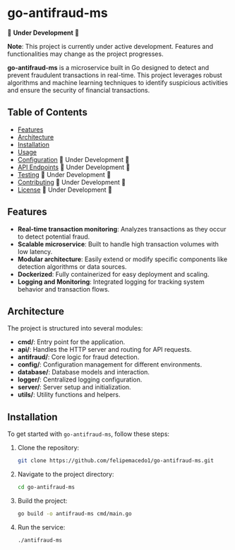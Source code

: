 
# go-antifraud-ms

🚧 **Under Development** 🚧

**Note**: This project is currently under active development. Features and functionalities may change as the project progresses.

**go-antifraud-ms** is a microservice built in Go designed to detect and prevent fraudulent transactions in real-time. This project leverages robust algorithms and machine learning techniques to identify suspicious activities and ensure the security of financial transactions.

## Table of Contents

- [Features](#features)
- [Architecture](#architecture)
- [Installation](#installation)
- [Usage](#usage)
- [Configuration](#configuration)   🚧 Under Development 🚧
- [API Endpoints](#api-endpoints)   🚧 Under Development 🚧
- [Testing](#testing)               🚧 Under Development 🚧
- [Contributing](#contributing)     🚧 Under Development 🚧
- [License](#license)               🚧 Under Development 🚧

## Features

- **Real-time transaction monitoring**: Analyzes transactions as they occur to detect potential fraud.
- **Scalable microservice**: Built to handle high transaction volumes with low latency.
- **Modular architecture**: Easily extend or modify specific components like detection algorithms or data sources.
- **Dockerized**: Fully containerized for easy deployment and scaling.
- **Logging and Monitoring**: Integrated logging for tracking system behavior and transaction flows.

## Architecture

The project is structured into several modules:

- **cmd/**: Entry point for the application.
- **api/**: Handles the HTTP server and routing for API requests.
- **antifraud/**: Core logic for fraud detection.
- **config/**: Configuration management for different environments.
- **database/**: Database models and interaction.
- **logger/**: Centralized logging configuration.
- **server/**: Server setup and initialization.
- **utils/**: Utility functions and helpers.

## Installation

To get started with `go-antifraud-ms`, follow these steps:

1. Clone the repository:

   ```bash
   git clone https://github.com/felipemacedo1/go-antifraud-ms.git
   ```

2. Navigate to the project directory:

   ```bash
   cd go-antifraud-ms
   ```

3. Build the project:

   ```bash
   go build -o antifraud-ms cmd/main.go
   ```

4. Run the service:

   ```bash
   ./antifraud-ms
   ```
<!--
Alternatively, you can use Docker:

```bash
docker build -t go-antifraud-ms .
docker run -p 8080:8080 go-antifraud-ms
```

## Usage

Once the service is running, you can send API requests to test the antifraud functionalities.

For example, to check a transaction:

```bash
curl -X POST http://localhost:8080/api/v1/transactions/check -d '{"transaction_id":"12345","amount":100.00,"currency":"USD","timestamp":"2024-08-30T12:34:56Z"}'
```

## Configuration

Configuration is handled via environment variables defined in the `.env` file. Key configurations include:

- `DATABASE_HOST`
- `DATABASE_PORT`
- `DATABASE_USER`
- `DATABASE_PASSWORD`
- `DATABASE_NAME`
- `LOG_LEVEL`

## API Endpoints

- **POST /api/v1/transactions/check**: Check a transaction for potential fraud.

## Testing

Unit tests are located in the `tests/` directory. Run tests with:

```bash
go test ./...
```

## Contributing

Contributions are welcome! Please fork this repository and submit a pull request with your changes.

## License

This project is licensed under the MIT License. See the [LICENSE](LICENSE) file for more details.
-->
